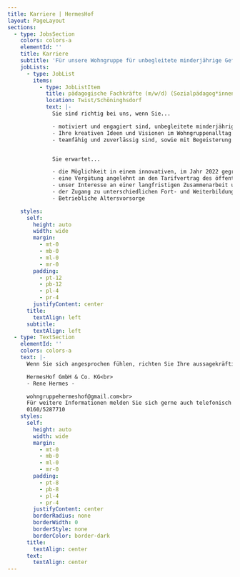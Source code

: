 ```yaml
---
title: Karriere | HermesHof
layout: PageLayout
sections:
  - type: JobsSection
    colors: colors-a
    elementId: ''
    title: Karriere
    subtitle: 'Für unsere Wohngruppe für unbegleitete minderjährige Geflüchtete der HermesHof GmbH & Co. KG (Twist/Schöninghsdorf) suchen wir:'
    jobLists:
      - type: JobList
        items:
          - type: JobListItem
            title: pädagogische Fachkräfte (m/w/d) (Sozialpädagog*innen, Erzieher*innen, Heilerziehungspfleger*innen, Sozialpädagog*innen im Berufsanerkennungsjahr, Sozialassistenten*innen, Arbeitspädagog*innen sowie Quereinsteiger*innen in Voll- und Teilzeit.
            location: Twist/Schöninghsdorf
            text: |-
              Sie sind richtig bei uns, wenn Sie...

              - motiviert und engagiert sind, unbegleitete minderjährige Geflüchtete aus verschiedenen Herkunftsländern ab einem Alter von 13 Jahren in ihrem Alltag pädagogisch zu begleiten und zu unterstützen.
              - Ihre kreativen Ideen und Visionen im Wohngruppenalltag ein- und umsetzen möchten
              - teamfähig und zuverlässig sind, sowie mit Begeisterung in der stationären Kinder- und Jugendhilfe tätig werden möchten


              Sie erwartet...

              - die Möglichkeit in einem innovativen, im Jahr 2022 gegründetem Team, den pädagogischen Alltag der Kinder, Jugendlichen und jungen Volljährigen mitzugestalten
              - eine Vergütung angelehnt an den Tarifvertrag des öffentlichen Dienstes (TVöD)
              - unser Interesse an einer langfristigen Zusammenarbeit und gemeinsamer Weiterentwicklung
              - der Zugang zu unterschiedlichen Fort- und Weiterbildungsmöglichkeiten, unter anderem in der Traumapädagogik und zum systemischen Grundgedanken
              - Betriebliche Altersvorsorge

    styles:
      self:
        height: auto
        width: wide
        margin:
          - mt-0
          - mb-0
          - ml-0
          - mr-0
        padding:
          - pt-12
          - pb-12
          - pl-4
          - pr-4
        justifyContent: center
      title:
        textAlign: left
      subtitle:
        textAlign: left
  - type: TextSection
    elementId: ''
    colors: colors-a
    text: |-
      Wenn Sie sich angesprochen fühlen, richten Sie Ihre aussagekräftige Bewerbung mit den üblichen Unterlagen an:

      HermesHof GmbH & Co. KG<br>
      - Rene Hermes -

      wohngruppehermeshof@gmail.com<br>
      Für weitere Informationen melden Sie sich gerne auch telefonisch unter <br>
      0160/5287710
    styles:
      self:
        height: auto
        width: wide
        margin:
          - mt-0
          - mb-0
          - ml-0
          - mr-0
        padding:
          - pt-8
          - pb-8
          - pl-4
          - pr-4
        justifyContent: center
        borderRadius: none
        borderWidth: 0
        borderStyle: none
        borderColor: border-dark
      title:
        textAlign: center
      text:
        textAlign: center
---
```

